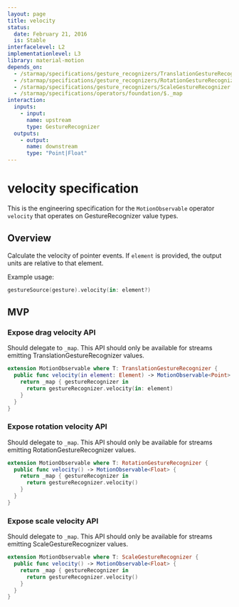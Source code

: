 ```yaml
---
layout: page
title: velocity
status:
  date: February 21, 2016
  is: Stable
interfacelevel: L2
implementationlevel: L3
library: material-motion
depends_on:
  - /starmap/specifications/gesture_recognizers/TranslationGestureRecognizer
  - /starmap/specifications/gesture_recognizers/RotationGestureRecognizer
  - /starmap/specifications/gesture_recognizers/ScaleGestureRecognizer
  - /starmap/specifications/operators/foundation/$._map
interaction:
  inputs:
    - input:
      name: upstream
      type: GestureRecognizer
  outputs:
    - output:
      name: downstream
      type: "Point|Float"
---
```


# velocity specification

This is the engineering specification for the `MotionObservable` operator `velocity` that operates
on GestureRecognizer value types.

## Overview

Calculate the velocity of pointer events.  If `element` is provided, the output units are relative to that element.

Example usage:

```swift
gestureSource(gesture).velocity(in: element?)
```

## MVP

### Expose drag velocity API

Should delegate to `_map`. This API should only be available for streams emitting
TranslationGestureRecognizer values.

```swift
extension MotionObservable where T: TranslationGestureRecognizer {
  public func velocity(in element: Element) -> MotionObservable<Point> {
    return _map { gestureRecognizer in
      return gestureRecognizer.velocity(in: element)
    }
  }
}
```

### Expose rotation velocity API

Should delegate to `_map`. This API should only be available for streams emitting
RotationGestureRecognizer values.

```swift
extension MotionObservable where T: RotationGestureRecognizer {
  public func velocity() -> MotionObservable<Float> {
    return _map { gestureRecognizer in
      return gestureRecognizer.velocity()
    }
  }
}
```

### Expose scale velocity API

Should delegate to `_map`. This API should only be available for streams emitting
ScaleGestureRecognizer values.

```swift
extension MotionObservable where T: ScaleGestureRecognizer {
  public func velocity() -> MotionObservable<Float> {
    return _map { gestureRecognizer in
      return gestureRecognizer.velocity()
    }
  }
}
```
